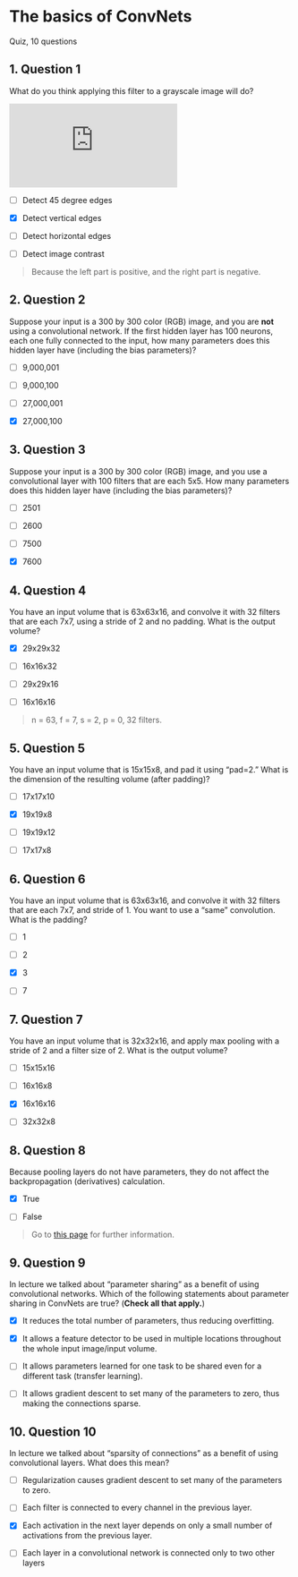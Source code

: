 # The basics of ConvNets
Quiz, 10 questions
## 1. Question 1
What do you think applying this filter to a grayscale image will do?

![](https://latex.codecogs.com/gif.latex?%5Cbegin%7Bbmatrix%7D%200%26%201%20%26%20-1%20%26%200%5C%5C%201%26%203%20%26%20-3%20%26%20-1%5C%5C%201%26%203%20%26%20-3%20%26%20-1%5C%5C%200%26%201%20%26%20-1%20%26%200%20%5Cend%7Bbmatrix%7D)

- [ ] Detect 45 degree edges

- [x] Detect vertical edges

- [ ] Detect horizontal edges

- [ ] Detect image contrast

> Because the left part is positive, and the right part is negative.

## 2. Question 2
Suppose your input is a 300 by 300 color (RGB) image, and you are **not** using a convolutional network. If the first hidden layer has 100 neurons, each one fully connected to the input, how many parameters does this hidden layer have (including the bias parameters)?

- [ ] 9,000,001

- [ ] 9,000,100

- [ ] 27,000,001

- [x] 27,000,100

## 3. Question 3
Suppose your input is a 300 by 300 color (RGB) image, and you use a convolutional layer with 100 filters that are each 5x5. How many parameters does this hidden layer have (including the bias parameters)?

- [ ] 2501

- [ ] 2600

- [ ] 7500

- [x] 7600

## 4. Question 4
You have an input volume that is 63x63x16, and convolve it with 32 filters that are each 7x7, using a stride of 2 and no padding. What is the output volume?

- [x] 29x29x32

- [ ] 16x16x32

- [ ] 29x29x16

- [ ] 16x16x16
> n = 63, f = 7, s = 2, p = 0, 32 filters.
## 5. Question 5
You have an input volume that is 15x15x8, and pad it using “pad=2.” What is the dimension of the resulting volume (after padding)?

- [ ] 17x17x10

- [x] 19x19x8

- [ ] 19x19x12

- [ ] 17x17x8

## 6. Question 6
You have an input volume that is 63x63x16, and convolve it with 32 filters that are each 7x7, and stride of 1. You want to use a “same” convolution. What is the padding?

- [ ] 1

- [ ] 2

- [x] 3

- [ ] 7

## 7. Question 7
You have an input volume that is 32x32x16, and apply max pooling with a stride of 2 and a filter size of 2. What is the output volume?

- [ ] 15x15x16

- [ ] 16x16x8

- [x] 16x16x16

- [ ] 32x32x8

## 8. Question 8
Because pooling layers do not have parameters, they do not affect the backpropagation (derivatives) calculation.

- [x] True

- [ ] False

> Go to [this page](https://www.slideshare.net/kuwajima/cnnbp) for further information.

## 9. Question 9
In lecture we talked about “parameter sharing” as a benefit of using convolutional networks. Which of the following statements about parameter sharing in ConvNets are true? (**Check all that apply.**)

- [x] It reduces the total number of parameters, thus reducing overfitting.

- [x] It allows a feature detector to be used in multiple locations throughout the whole input image/input volume.

- [ ] It allows parameters learned for one task to be shared even for a different task (transfer learning).

- [ ] It allows gradient descent to set many of the parameters to zero, thus making the connections sparse.

## 10. Question 10
In lecture we talked about “sparsity of connections” as a benefit of using convolutional layers. What does this mean?

- [ ] Regularization causes gradient descent to set many of the parameters to zero.

- [ ] Each filter is connected to every channel in the previous layer.

- [x] Each activation in the next layer depends on only a small number of activations from the previous layer.

- [ ] Each layer in a convolutional network is connected only to two other layers



